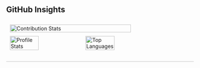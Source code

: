 
<h2>GitHub Insights</h2>

<div style="display: flex; flex-wrap: wrap; justify-content: space-between; align-items: center; border-bottom: 2px solid #ddd; padding-bottom: 20px;">
  <!-- Left Side: GitHub Stats and Contributions -->
  <div style="flex: 2; margin: 10px;">
    <!-- GitHub Stats Card -->
    <div style="margin-bottom: 10px;">
      <img src="https://github-profile-summary-cards.vercel.app/api/cards/profile-details?username=SasikaA073&theme=gotham" alt="Contribution Stats" style="width: 82%; height: auto;" />
    </div>
    <!-- GitHub Streak Stats -->
    <div style="display: flex;">
      <img src="https://github-profile-summary-cards.vercel.app/api/cards/stats?username=SasikaA073&theme=gotham" alt="Profile Stats"  style="width: 40%; margin-right: 2%;" />
      <img src="https://github-profile-summary-cards.vercel.app/api/cards/repos-per-language?username=SasikaA073&theme=gotham" alt="Top Languages" 
      style="width: 40%;"/>
      
  </div>
</div>
